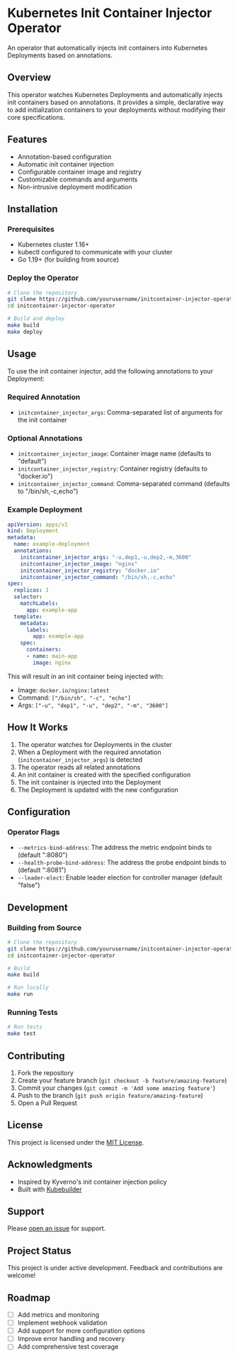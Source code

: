 # Kubernetes Init Container Injector Operator

An operator that automatically injects init containers into Kubernetes Deployments based on annotations.

## Overview

This operator watches Kubernetes Deployments and automatically injects init containers based on annotations. It provides a simple, declarative way to add initialization containers to your deployments without modifying their core specifications.

## Features

- Annotation-based configuration
- Automatic init container injection
- Configurable container image and registry
- Customizable commands and arguments
- Non-intrusive deployment modification

## Installation

### Prerequisites

- Kubernetes cluster 1.16+
- kubectl configured to communicate with your cluster
- Go 1.19+ (for building from source)

### Deploy the Operator

```bash
# Clone the repository
git clone https://github.com/yourusername/initcontainer-injector-operator
cd initcontainer-injector-operator

# Build and deploy
make build
make deploy
```

## Usage

To use the init container injector, add the following annotations to your Deployment:

### Required Annotation

- `initcontainer_injector_args`: Comma-separated list of arguments for the init container

### Optional Annotations

- `initcontainer_injector_image`: Container image name (defaults to "default")
- `initcontainer_injector_registry`: Container registry (defaults to "docker.io")
- `initcontainer_injector_command`: Comma-separated command (defaults to "/bin/sh,-c,echo")

### Example Deployment

```yaml
apiVersion: apps/v1
kind: Deployment
metadata:
  name: example-deployment
  annotations:
    initcontainer_injector_args: "-u,dep1,-u,dep2,-m,3600"
    initcontainer_injector_image: "nginx"
    initcontainer_injector_registry: "docker.io"
    initcontainer_injector_command: "/bin/sh,-c,echo"
spec:
  replicas: 1
  selector:
    matchLabels:
      app: example-app
  template:
    metadata:
      labels:
        app: example-app
    spec:
      containers:
      - name: main-app
        image: nginx
```

This will result in an init container being injected with:
- Image: `docker.io/nginx:latest`
- Command: `["/bin/sh", "-c", "echo"]`
- Args: `["-u", "dep1", "-u", "dep2", "-m", "3600"]`

## How It Works

1. The operator watches for Deployments in the cluster
2. When a Deployment with the required annotation (`initcontainer_injector_args`) is detected
3. The operator reads all related annotations
4. An init container is created with the specified configuration
5. The init container is injected into the Deployment
6. The Deployment is updated with the new configuration

## Configuration

### Operator Flags

- `--metrics-bind-address`: The address the metric endpoint binds to (default ":8080")
- `--health-probe-bind-address`: The address the probe endpoint binds to (default ":8081")
- `--leader-elect`: Enable leader election for controller manager (default "false")

## Development

### Building from Source

```bash
# Clone the repository
git clone https://github.com/yourusername/initcontainer-injector-operator
cd initcontainer-injector-operator

# Build
make build

# Run locally
make run
```

### Running Tests

```bash
# Run tests
make test
```

## Contributing

1. Fork the repository
2. Create your feature branch (`git checkout -b feature/amazing-feature`)
3. Commit your changes (`git commit -m 'Add some amazing feature'`)
4. Push to the branch (`git push origin feature/amazing-feature`)
5. Open a Pull Request

## License

This project is licensed under the [MIT License](LICENSE).

## Acknowledgments

- Inspired by Kyverno's init container injection policy
- Built with [Kubebuilder](https://github.com/kubernetes-sigs/kubebuilder)

## Support

Please [open an issue](https://github.com/yourusername/initcontainer-injector-operator/issues) for support.

## Project Status

This project is under active development. Feedback and contributions are welcome!

## Roadmap

- [ ] Add metrics and monitoring
- [ ] Implement webhook validation
- [ ] Add support for more configuration options
- [ ] Improve error handling and recovery
- [ ] Add comprehensive test coverage
